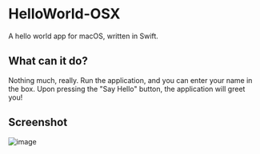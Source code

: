 # HelloWorld-OSX

A hello world app for macOS, written in Swift.

## What can it do?

Nothing much, really. Run the application, and you can enter your name in the box. Upon pressing the "Say Hello" button, the application will greet you!

## Screenshot 

![image](https://user-images.githubusercontent.com/10427974/80662236-c7b04b80-8a5e-11ea-87ab-79f014d62ccb.png)
